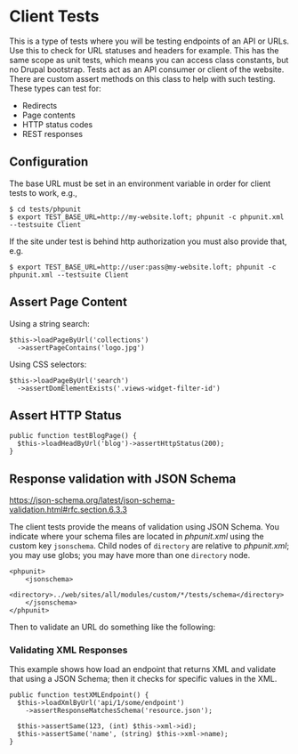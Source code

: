 # Client Tests

This is a type of tests where you will be testing endpoints of an API or URLs.  Use this to check for URL statuses and headers for example.  This has the same scope as unit tests, which means you can access class constants, but no Drupal bootstrap.  Tests act as an API consumer or client of the website.  There are custom assert methods on this class to help with such testing.  These types can test for:

* Redirects
* Page contents
* HTTP status codes
* REST responses
      
## Configuration

The base URL must be set in an environment variable in order for client tests to work, e.g., 

    $ cd tests/phpunit
    $ export TEST_BASE_URL=http://my-website.loft; phpunit -c phpunit.xml --testsuite Client

If the site under test is behind http authorization you must also provide that, e.g.
    
    $ export TEST_BASE_URL=http://user:pass@my-website.loft; phpunit -c phpunit.xml --testsuite Client


## Assert Page Content

Using a string search:

    $this->loadPageByUrl('collections')
      ->assertPageContains('logo.jpg')

Using CSS selectors:
      
    $this->loadPageByUrl('search')
      ->assertDomElementExists('.views-widget-filter-id')

## Assert HTTP Status

    public function testBlogPage() {
      $this->loadHeadByUrl('blog')->assertHttpStatus(200);
    }
    
## Response validation with JSON Schema

<https://json-schema.org/latest/json-schema-validation.html#rfc.section.6.3.3>

The client tests provide the means of validation using JSON Schema.  You indicate where your schema files are located in _phpunit.xml_ using the custom key `jsonschema`.  Child nodes of `directory` are relative to _phpunit.xml_; you may use globs; you may have more than one `directory` node. 

    <phpunit>
        <jsonschema>
            <directory>../web/sites/all/modules/custom/*/tests/schema</directory>
        </jsonschema>
    </phpunit>

Then to validate an URL do something like the following:

### Validating XML Responses

This example shows how load an endpoint that returns XML and validate that using a JSON Schema; then it checks for specific values in the XML.

    public function testXMLEndpoint() {
      $this->loadXmlByUrl('api/1/some/endpoint')
        ->assertResponseMatchesSchema('resource.json');
  
      $this->assertSame(123, (int) $this->xml->id);
      $this->assertSame('name', (string) $this->xml->name);
    }  

